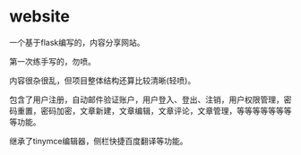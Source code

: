 # website

一个基于flask编写的，内容分享网站。

第一次练手写的，勿喷。

内容很杂很乱，但项目整体结构还算比较清晰(轻喷)。

包含了用户注册，自动邮件验证账户，用户登入、登出、注销，用户权限管理，密码重置，密码加密，文章新建，文章编辑，文章评论，文章管理，等等等等等等等等功能。

继承了tinymce编辑器，侧栏快捷百度翻译等功能。
